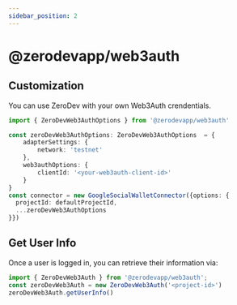```yaml
---
sidebar_position: 2
---
```


# @zerodevapp/web3auth

## Customization

You can use ZeroDev with your own Web3Auth crendentials.

```typescript
import { ZeroDevWeb3AuthOptions } from '@zerodevapp/web3auth'

const zeroDevWeb3AuthOptions: ZeroDevWeb3AuthOptions  = {
    adapterSettings: {
        network: 'testnet'
    },
    web3authOptions: {
        clientId: '<your-web3auth-client-id>'
    }
}
const connector = new GoogleSocialWalletConnector({options: {
  projectId: defaultProjectId,
  ...zeroDevWeb3AuthOptions
}})
```


## Get User Info

Once a user is logged in, you can retrieve their information via:

```typescript
import { ZeroDevWeb3Auth } from '@zerodevapp/web3auth';
const zeroDevWeb3Auth = new ZeroDevWeb3Auth('<project-id>')
zeroDevWeb3Auth.getUserInfo()
```
